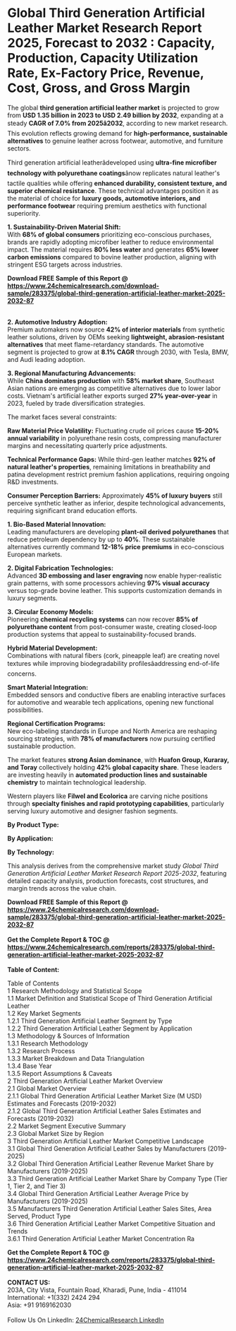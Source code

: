 <h1>Global Third Generation Artificial Leather Market Research Report 2025, Forecast to 2032 : Capacity, Production, Capacity Utilization Rate, Ex-Factory Price, Revenue, Cost, Gross, and Gross Margin</h1><p>The global <strong>third generation artificial leather market</strong> is projected to grow from <strong>USD 1.35 billion in 2023 to USD 2.49 billion by 2032</strong>, expanding at a steady <strong>CAGR of 7.0% from 2025â2032</strong>, according to new market research. This evolution reflects growing demand for <strong>high-performance, sustainable alternatives</strong> to genuine leather across footwear, automotive, and furniture sectors.</p><p>Third generation artificial leatherâdeveloped using <strong>ultra-fine microfiber technology with polyurethane coatings</strong>ânow replicates natural leather's tactile qualities while offering <strong>enhanced durability, consistent texture, and superior chemical resistance</strong>. These technical advantages position it as the material of choice for <strong>luxury goods, automotive interiors, and performance footwear</strong> requiring premium aesthetics with functional superiority.</p><p><strong>1. Sustainability-Driven Material Shift:</strong><br>
With <strong>68% of global consumers</strong> prioritizing eco-conscious purchases, brands are rapidly adopting microfiber leather to reduce environmental impact. The material requires <strong>80% less water</strong> and generates <strong>65% lower carbon emissions</strong> compared to bovine leather production, aligning with stringent ESG targets across industries.</p><div><b>Download FREE Sample of this Report @ 
            <a href="https://www.24chemicalresearch.com/download-sample/283375/global-third-generation-artificial-leather-market-2025-2032-87">
            https://www.24chemicalresearch.com/download-sample/283375/global-third-generation-artificial-leather-market-2025-2032-87</a></b></div><br><p><strong>2. Automotive Industry Adoption:</strong><br>
Premium automakers now source <strong>42% of interior materials</strong> from synthetic leather solutions, driven by OEMs seeking <strong>lightweight, abrasion-resistant alternatives</strong> that meet flame-retardancy standards. The automotive segment is projected to grow at <strong>8.1% CAGR</strong> through 2030, with Tesla, BMW, and Audi leading adoption.</p><p><strong>3. Regional Manufacturing Advancements:</strong><br>
While <strong>China dominates production</strong> with <strong>58% market share</strong>, Southeast Asian nations are emerging as competitive alternatives due to lower labor costs. Vietnam's artificial leather exports surged <strong>27% year-over-year</strong> in 2023, fueled by trade diversification strategies.</p><p>The market faces several constraints:</p><p><strong>Raw Material Price Volatility:</strong> Fluctuating crude oil prices cause <strong>15-20% annual variability</strong> in polyurethane resin costs, compressing manufacturer margins and necessitating quarterly price adjustments.</p><p><strong>Technical Performance Gaps:</strong> While third-gen leather matches <strong>92% of natural leather's properties</strong>, remaining limitations in breathability and patina development restrict premium fashion applications, requiring ongoing R&amp;D investments.</p><p><strong>Consumer Perception Barriers:</strong> Approximately <strong>45% of luxury buyers</strong> still perceive synthetic leather as inferior, despite technological advancements, requiring significant brand education efforts.</p><p><strong>1. Bio-Based Material Innovation:</strong><br>
Leading manufacturers are developing <strong>plant-oil derived polyurethanes</strong> that reduce petroleum dependency by up to <strong>40%</strong>. These sustainable alternatives currently command <strong>12-18% price premiums</strong> in eco-conscious European markets.</p><p><strong>2. Digital Fabrication Technologies:</strong><br>
Advanced <strong>3D embossing and laser engraving</strong> now enable hyper-realistic grain patterns, with some processors achieving <strong>97% visual accuracy</strong> versus top-grade bovine leather. This supports customization demands in luxury segments.</p><p><strong>3. Circular Economy Models:</strong><br>
Pioneering <strong>chemical recycling systems</strong> can now recover <strong>85% of polyurethane content</strong> from post-consumer waste, creating closed-loop production systems that appeal to sustainability-focused brands.</p><p><strong>Hybrid Material Development:</strong><br>
	Combinations with natural fibers (cork, pineapple leaf) are creating novel textures while improving biodegradability profilesâaddressing end-of-life concerns.</p><p><strong>Smart Material Integration:</strong><br>
	Embedded sensors and conductive fibers are enabling interactive surfaces for automotive and wearable tech applications, opening new functional possibilities.</p><p><strong>Regional Certification Programs:</strong><br>
	New eco-labeling standards in Europe and North America are reshaping sourcing strategies, with <strong>78% of manufacturers</strong> now pursuing certified sustainable production.</p><p>The market features <strong>strong Asian dominance</strong>, with <strong>Huafon Group, Kuraray, and Toray</strong> collectively holding <strong>42% global capacity share</strong>. These leaders are investing heavily in <strong>automated production lines and sustainable chemistry</strong> to maintain technological leadership. </p><p>Western players like <strong>Filwel and Ecolorica</strong> are carving niche positions through <strong>specialty finishes and rapid prototyping capabilities</strong>, particularly serving luxury automotive and designer fashion segments.</p><p><strong>By Product Type:</strong></p><p><strong>By Application:</strong></p><p><strong>By Technology:</strong></p><p>This analysis derives from the comprehensive market study <em>Global Third Generation Artificial Leather Market Research Report 2025-2032</em>, featuring detailed capacity analysis, production forecasts, cost structures, and margin trends across the value chain.</p><div><b>Download FREE Sample of this Report @ 
            <a href="https://www.24chemicalresearch.com/download-sample/283375/global-third-generation-artificial-leather-market-2025-2032-87">
            https://www.24chemicalresearch.com/download-sample/283375/global-third-generation-artificial-leather-market-2025-2032-87</a></b></div><br><div><b>Get the Complete Report & TOC @ 
            <a href="https://www.24chemicalresearch.com/reports/283375/global-third-generation-artificial-leather-market-2025-2032-87">
            https://www.24chemicalresearch.com/reports/283375/global-third-generation-artificial-leather-market-2025-2032-87</a></b></div><br>
            <b>Table of Content:</b><p>Table of Contents<br />
1 Research Methodology and Statistical Scope<br />
1.1 Market Definition and Statistical Scope of Third Generation Artificial Leather<br />
1.2 Key Market Segments<br />
1.2.1 Third Generation Artificial Leather Segment by Type<br />
1.2.2 Third Generation Artificial Leather Segment by Application<br />
1.3 Methodology & Sources of Information<br />
1.3.1 Research Methodology<br />
1.3.2 Research Process<br />
1.3.3 Market Breakdown and Data Triangulation<br />
1.3.4 Base Year<br />
1.3.5 Report Assumptions & Caveats<br />
2 Third Generation Artificial Leather Market Overview<br />
2.1 Global Market Overview<br />
2.1.1 Global Third Generation Artificial Leather Market Size (M USD) Estimates and Forecasts (2019-2032)<br />
2.1.2 Global Third Generation Artificial Leather Sales Estimates and Forecasts (2019-2032)<br />
2.2 Market Segment Executive Summary<br />
2.3 Global Market Size by Region<br />
3 Third Generation Artificial Leather Market Competitive Landscape<br />
3.1 Global Third Generation Artificial Leather Sales by Manufacturers (2019-2025)<br />
3.2 Global Third Generation Artificial Leather Revenue Market Share by Manufacturers (2019-2025)<br />
3.3 Third Generation Artificial Leather Market Share by Company Type (Tier 1, Tier 2, and Tier 3)<br />
3.4 Global Third Generation Artificial Leather Average Price by Manufacturers (2019-2025)<br />
3.5 Manufacturers Third Generation Artificial Leather Sales Sites, Area Served, Product Type<br />
3.6 Third Generation Artificial Leather Market Competitive Situation and Trends<br />
3.6.1 Third Generation Artificial Leather Market Concentration Ra</p><div><b>Get the Complete Report & TOC @ 
            <a href="https://www.24chemicalresearch.com/reports/283375/global-third-generation-artificial-leather-market-2025-2032-87">
            https://www.24chemicalresearch.com/reports/283375/global-third-generation-artificial-leather-market-2025-2032-87</a></b></div><br><b>CONTACT US:</b><br>
            203A, City Vista, Fountain Road, Kharadi, Pune, India - 411014<br>
            International: +1(332) 2424 294<br>
            Asia: +91 9169162030 <br><br>
            Follow Us On LinkedIn: <a href="https://www.linkedin.com/company/24chemicalresearch/">24ChemicalResearch LinkedIn</a>